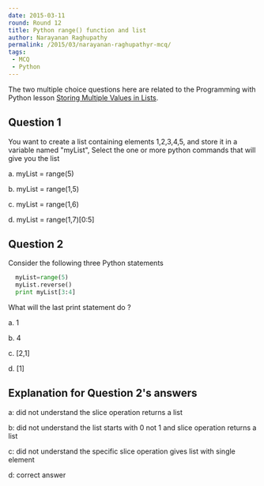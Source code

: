 ```yaml
---
date: 2015-03-11
round: Round 12
title: Python range() function and list 
author: Narayanan Raghupathy
permalink: /2015/03/narayanan-raghupathyr-mcq/
tags:
 - MCQ
 - Python
---
```


The two multiple choice questions here are related to the Programming with Python lesson [Storing Multiple Values in Lists](http://swcarpentry.github.io/python-novice-inflammation/03-lists.html).

## Question 1

You want to create a list containing elements 1,2,3,4,5, and store it in a variable named "myList", Select the one or more python commands that will give you the list

a. myList = range(5)

b. myList = range(1,5)

c. myList = range(1,6)

d. myList = range(1,7)[0:5]

## Question 2
Consider the following three Python statements
```python
  myList=range(5)
  myList.reverse()
  print myList[3:4]
```

What will the last print statement do ?

a. 1

b. 4

c. [2,1]

d. [1]

## Explanation for Question 2's answers 

a: did not understand the slice operation returns a list

b: did not understand the list starts with 0 not 1 and slice operation returns a list

c: did not understand the specific slice operation gives list with single element

d: correct answer
